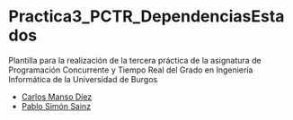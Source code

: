 # Practica3_PCTR_DependenciasEstados

Plantilla para la realización de la tercera práctica de la asignatura de Programación Concurrente y Tiempo Real del Grado en Ingeniería Informática de la Universidad de Burgos


- [Carlos Manso Díez](https://github.com/cmd1002)
- [Pablo Simón Sainz](https://github.com/pss1005)
